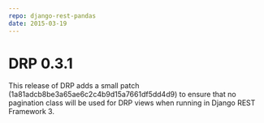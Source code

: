 ```yaml
---
repo: django-rest-pandas
date: 2015-03-19
---
```


# DRP 0.3.1

This release of DRP adds a small patch (1a81adcb8be3a65ae6c2c4b9d15a7661df5dd4d9) to ensure that no pagination class will be used for DRP views when running in Django REST Framework 3.
